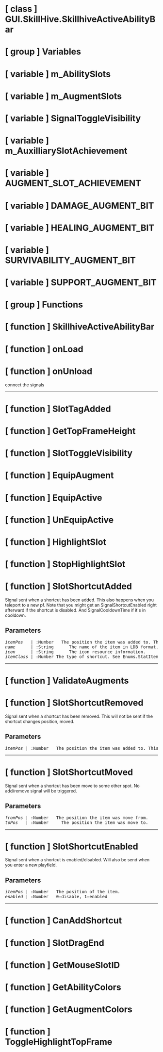 # [ class ] GUI.SkillHive.SkillhiveActiveAbilityBar

# [ group ] Variables

# [ variable ] m_AbilitySlots

# [ variable ] m_AugmentSlots

# [ variable ] SignalToggleVisibility

# [ variable ] m_AuxilliarySlotAchievement

# [ variable ] AUGMENT_SLOT_ACHIEVEMENT

# [ variable ] DAMAGE_AUGMENT_BIT

# [ variable ] HEALING_AUGMENT_BIT

# [ variable ] SURVIVABILITY_AUGMENT_BIT

# [ variable ] SUPPORT_AUGMENT_BIT

# [ group ] Functions

# [ function ] SkillhiveActiveAbilityBar

# [ function ] onLoad

# [ function ] onUnload

connect the signals

---

# [ function ] SlotTagAdded

# [ function ] GetTopFrameHeight

# [ function ] SlotToggleVisibility

# [ function ] EquipAugment

# [ function ] EquipActive

# [ function ] UnEquipActive

# [ function ] HighlightSlot

# [ function ] StopHighlightSlot

# [ function ] SlotShortcutAdded

Signal sent when a shortcut has been added. This also happens when you teleport to a new pf. Note that you might get an SignalShortcutEnabled right afterward if the shortcut is disabled. And SignalCooldownTime if it's in cooldown.

## Parameters

<pre>
<em>itemPos</em>   | :Number   The position the item was added to. This is used for refering to this item.
<em>name</em>      | :String      The name of the item in LDB format.                                     
<em>icon</em>      | :String      The icon resource information.                                          
<em>itemClass</em> | :Number The type of shortcut. See Enums.StatItemClass                                
</pre>

---

# [ function ] ValidateAugments

# [ function ] SlotShortcutRemoved

Signal sent when a shortcut has been removed. This will not be sent if the shortcut changes position, moved.

## Parameters

<pre>
<em>itemPos</em> | :Number   The position the item was added to. This is used for refering to this item.
</pre>

---

# [ function ] SlotShortcutMoved

Signal sent when a shortcut has been move to some other spot. No add/remove signal will be triggered.

## Parameters

<pre>
<em>fromPos</em> | :Number   The position the item was move from.
<em>toPos</em>   | :Number     The position the item was move to.
</pre>

---

# [ function ] SlotShortcutEnabled

Signal sent when a shortcut is enabled/disabled. Will also be send when you enter a new playfield.

## Parameters

<pre>
<em>itemPos</em> | :Number   The position of the item.
<em>enabled</em> | :Number   0=disable, 1=enabled     
</pre>

---

# [ function ] CanAddShortcut

# [ function ] SlotDragEnd

# [ function ] GetMouseSlotID

# [ function ] GetAbilityColors

# [ function ] GetAugmentColors

# [ function ] ToggleHighlightTopFrame

